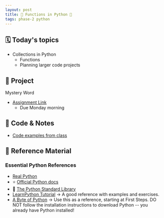 ```yaml
---
layout: post
title: 🐍 Functions in Python 🐍
tags: phase-2 python
---
```


## 🗓️ Today's topics

- Collections in Python
  - Functions
  - Planning larger code projects

## 🎯 Project

Mystery Word
- [Assignment Link](https://classroom.github.com/a/HblETHR7)
  - Due Monday morning

## 🦉 Code & Notes

- [Code examples from class](https://github.com/Momentum-Team-17/examples-python)

## 🔖 Reference Material

### Essential Python References

- [Real Python](https://realpython.com/)
- ⭐ [Official Python docs](https://docs.python.org/3/)
- 🐍 [The Python Standard Library](https://docs.python.org/3/library/index.html)
- [LearnPython Tutorial](https://www.learnpython.org/) -> A good reference with examples and exercises.
- [A Byte of Python](https://python.swaroopch.com/) -> Use this as a reference, starting at First Steps. DO NOT follow the installation instructions to download Python -- you already have Python installed!

